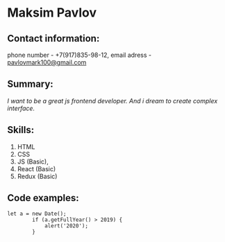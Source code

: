 # Maksim Pavlov
## Contact information:
phone number - +7(917)835-98-12,
email adress - pavlovmark100@gmail.com
## Summary:
*I want to be a great js frontend developer. And i dream to create 
complex interface.* 
## Skills:
1.  HTML 
2.  CSS
3.  JS (Basic), 
4.  React (Basic)
5.  Redux (Basic)

## Code examples:
```
let a = new Date();
		if (a.getFullYear() > 2019) {
			alert('2020');
		}
```
